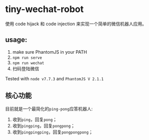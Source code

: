 # tiny-wechat-robot
使用 code hijack 和 code injection 来实现一个简单的微信机器人应用。

## usage:
1. make sure PhantomJS in your PATH
2. `npm run serve`
3. `npm run wechat`
4. 扫码登陆微信

Tested with `node v7.7.3` and `PhantomJS V 2.1.1`

## 核心功能
目前就是一个最简化的`ping-pong`应答机器人: 
1. 收到`ping`，回复`pong`；
2. 收到`pingping`，回复`pongpong`；
3. 收到`pingpingping`，回复`pongpongpong`；
